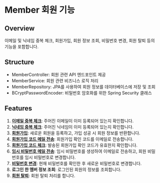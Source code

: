 # Member 회원 기능

## Overview
이메일 및 닉네임 중복 체크, 회원가입, 회원 정보 조회, 비밀번호 변경, 회원 탈퇴 등의 기능을 포함합니다.

## Structure
- MemberController: 회원 관련 API 엔드포인트 제공
- MemberService: 회원 관련 비즈니스 로직 처리
- MemberRepository: JPA를 사용하여 회원 정보를 데이터베이스에 저장 및 조회
- BCryptPasswordEncoder: 비밀번호 암호화를 위한 Spring Security 클래스

## Features
1. <a href="https://github.com/LuckyVickys/woosan-back/blob/main/Readme.assets/SignUp.md">**이메일 중복 체크**</a>: 주어진 이메일이 이미 등록되어 있는지 확인합니다.
2. <a href="https://github.com/LuckyVickys/woosan-back/blob/main/Readme.assets/SignUp.md">**닉네임 중복 체크**</a>: 주어진 닉네임이 이미 등록되어 있는지 확인합니다.
3. <a href="https://github.com/LuckyVickys/woosan-back/blob/main/Readme.assets/SignUp.md">**회원가입**</a>: 새로운 회원을 등록하고, 가입 성공 시 회원 정보를 반환합니다.
4. <a href="https://github.com/LuckyVickys/woosan-back/blob/main/Readme.assets/SignUp.md">**회원가입 코드 메일 전송**</a>: 회원가입 확인 코드를 이메일로 전송합니다.
5. <a href="https://github.com/LuckyVickys/woosan-back/blob/main/Readme.assets/SignUp.md">**회원가입 코드 체크**</a>: 발송된 회원가입 확인 코드가 유효한지 확인합니다.
6. <a href="https://github.com/LuckyVickys/woosan-back/blob/main/Readme.assets/UpdatePw.md">**임시 비밀번호 메일 전송**</a>: 임시 비밀번호를 생성하여 이메일로 전송하고, 회원 비밀번호를 임시 비밀번호로 변경합니다.
7. <a href="https://github.com/LuckyVickys/woosan-back/blob/main/Readme.assets/UpdatePw.md">**비밀번호 변경**</a>: 현재 비밀번호를 확인한 후 새로운 비밀번호로 변경합니다.
8. **로그인 한 멤버 정보 조회**: 로그인된 회원의 정보를 조회합니다.
9. <a href="https://github.com/LuckyVickys/woosan-back/blob/main/Readme.assets/DeleteMember.md">**회원 탈퇴**</a>: 회원 탈퇴 처리를 합니다.
